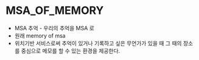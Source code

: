 # MSA_OF_MEMORY

- MSA 추억 - 우리의 추억을 MSA 로
- 원래 memory of msa
- 위치기반 서비스로써 추억이 있거나 기록하고 싶은 무언가가 있을 때 그 때의 장소를 중심으로 메모를 할 수 있는 환경을 제공한다.


